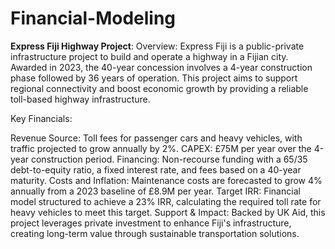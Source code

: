 # Financial-Modeling
**Express Fiji Highway Project**:
Overview: Express Fiji is a public-private infrastructure project to build and operate a highway in a Fijian city. Awarded in 2023, the 40-year concession involves a 4-year construction phase followed by 36 years of operation. This project aims to support regional connectivity and boost economic growth by providing a reliable toll-based highway infrastructure.

Key Financials:

Revenue Source: Toll fees for passenger cars and heavy vehicles, with traffic projected to grow annually by 2%.
CAPEX: £75M per year over the 4-year construction period.
Financing: Non-recourse funding with a 65/35 debt-to-equity ratio, a fixed interest rate, and fees based on a 40-year maturity.
Costs and Inflation: Maintenance costs are forecasted to grow 4% annually from a 2023 baseline of £8.9M per year.
Target IRR: Financial model structured to achieve a 23% IRR, calculating the required toll rate for heavy vehicles to meet this target.
Support & Impact: Backed by UK Aid, this project leverages private investment to enhance Fiji's infrastructure, creating long-term value through sustainable transportation solutions.

